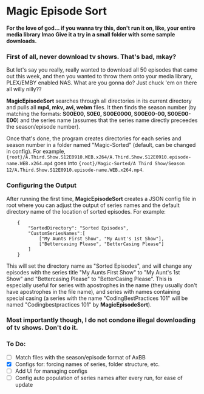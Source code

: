 # Magic Episode Sort

**For the love of god... if you wanna try this, don't run it on, like, your entire media library lmao Give it a try in a small folder with some sample downloads.**

### First of all, never download tv shows. That's bad, mkay?

But let's say you really, really wanted to download all 50 episodes that came out this week, and then you wanted to throw them onto your media library, PLEX/EMBY enabled NAS. What are you gonna do? Just chuck 'em on there all willy nilly??

**MagicEpisodeSort** searches through all directories in its current directory and pulls all **mp4, mkv, avi, webm** files. 
It then finds the season number (by matching the formats: **S00E00, S0E0, S00E0000, S00E00-00, S00E00-E00**) and the series name 
(assumes that the series name directly preceedes the season/episode number).

Once that's done, the program creates directories for each series and season number in a folder named "Magic-Sorted" (default, can be changed in config). For example, 
`{root}/A.Third.Show.S12E0910.WEB.x264/A.Third.Show.S12E0910.episode-name.WEB.x264.mp4` goes into `{root}/Magic-Sorted/A Third Show/Season 12/A.Third.Show.S12E0910.episode-name.WEB.x264.mp4`.

### Configuring the Output

After running the first time, **MagicEpisodeSort** creates a JSON config file in root where you can adjust the output of series names and the default directory name of 
the location of sorted episodes. For example: 

```
	{
		"SortedDirectory": "Sorted Episodes",
		"CustomSeriesNames":[
			["My Aunts First Show", "My Aunt's 1st Show"], 
			["Bettercasing Please", "BetterCasing Please"]
		]
	}
```

This will set the directory name as "Sorted Episodes", and will change any episodes with the series title "My Aunts First Show" to "My Aunt's 1st Show" and "Bettercasing Please" to "BetterCasing Please".
This is especially useful for series with apostrophes in the name (they usually don't have apostrophes in the file name), and series with names containing special casing (a series with the name "CodingBestPractices 101"
will be named "Codingbestpractices 101" by **MagicEpisodeSort**).

### Most importantly though, I do not condone illegal downloading of tv shows. Don't do it.

### To Do:

 - [ ] Match files with the season/episode format of AxBB
 - [X] Configs for: forcing names of series, folder structure, etc.
 - [ ] Add UI for managing configs
 - [ ] Config auto population of series names after every run, for ease of update
